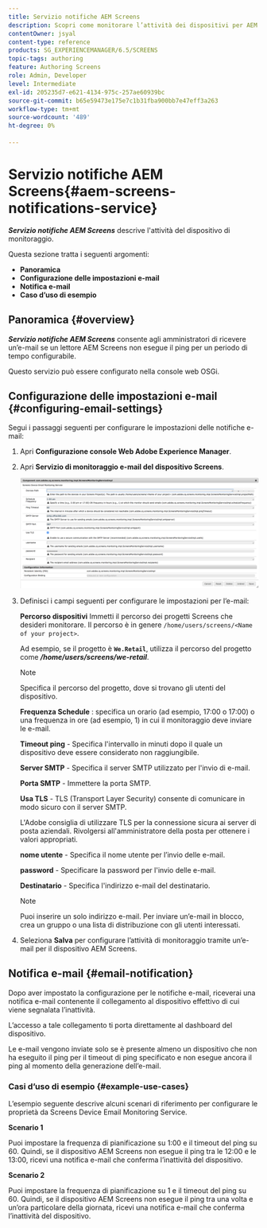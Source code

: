```yaml
---
title: Servizio notifiche AEM Screens
description: Scopri come monitorare l’attività dei dispositivi per AEM Screens.
contentOwner: jsyal
content-type: reference
products: SG_EXPERIENCEMANAGER/6.5/SCREENS
topic-tags: authoring
feature: Authoring Screens
role: Admin, Developer
level: Intermediate
exl-id: 205235d7-e621-4134-975c-257ae60939bc
source-git-commit: b65e59473e175e7c1b31fba900bb7e47eff3a263
workflow-type: tm+mt
source-wordcount: '489'
ht-degree: 0%

---
```


# Servizio notifiche AEM Screens{#aem-screens-notifications-service}

<!--removed from metadata: admitteddomains: @adobe.com;@caesars.com-->

***Servizio notifiche AEM Screens*** descrive l&#39;attività del dispositivo di monitoraggio.

Questa sezione tratta i seguenti argomenti:

* **Panoramica**
* **Configurazione delle impostazioni e-mail**
* **Notifica e-mail**
* **Caso d’uso di esempio**

<!-- OBSOLETE NOTE>
>[!CAUTION]
>
>This AEM Screens functionality is only available, if you have installed AEM 6.3.2 Feature Pack 3 or AEM 6.4.1 Screens Feature Pack 1.
>
>To get access to this Feature Pack, contact Adobe Support and request access. After you have permissions you can download it from Package Share. -->

## Panoramica {#overview}

***Servizio notifiche AEM Screens*** consente agli amministratori di ricevere un’e-mail se un lettore AEM Screens non esegue il ping per un periodo di tempo configurabile.

Questo servizio può essere configurato nella console web OSGi.

## Configurazione delle impostazioni e-mail {#configuring-email-settings}

Segui i passaggi seguenti per configurare le impostazioni delle notifiche e-mail:

1. Apri **Configurazione console Web Adobe Experience Manager**.
1. Apri **Servizio di monitoraggio e-mail del dispositivo Screens**.

   ![screen_shot_2018-04-26at44602pm](assets/screen_shot_2018-04-26at44602pm.png)

1. Definisci i campi seguenti per configurare le impostazioni per l’e-mail:

   **Percorso dispositivi** Immetti il percorso dei progetti Screens che desideri monitorare. Il percorso è in genere `/home/users/screens/<Name of your project>`.

   Ad esempio, se il progetto è **`We.Retail`**, utilizza il percorso del progetto come ***/home/users/screens/we-retail***.

   >[!NOTE]
   >
   >Specifica il percorso del progetto, dove si trovano gli utenti del dispositivo.

   **Frequenza Schedule** : specifica un orario (ad esempio, 17:00 o 17:00) o una frequenza in ore (ad esempio, 1) in cui il monitoraggio deve inviare le e-mail.

   **Timeout ping** - Specifica l&#39;intervallo in minuti dopo il quale un dispositivo deve essere considerato non raggiungibile.

   **Server SMTP** - Specifica il server SMTP utilizzato per l&#39;invio di e-mail.

   **Porta SMTP** - Immettere la porta SMTP.

   **Usa TLS** - TLS (Transport Layer Security) consente di comunicare in modo sicuro con il server SMTP.

   L&#39;Adobe consiglia di utilizzare TLS per la connessione sicura ai server di posta aziendali. Rivolgersi all&#39;amministratore della posta per ottenere i valori appropriati.

   **nome utente** - Specifica il nome utente per l’invio delle e-mail.

   **password** - Specificare la password per l&#39;invio delle e-mail.

   **Destinatario** - Specifica l&#39;indirizzo e-mail del destinatario.

   >[!NOTE]
   >
   >Puoi inserire un solo indirizzo e-mail. Per inviare un’e-mail in blocco, crea un gruppo o una lista di distribuzione con gli utenti interessati.

1. Seleziona **Salva** per configurare l’attività di monitoraggio tramite un’e-mail per il dispositivo AEM Screens.

## Notifica e-mail {#email-notification}

Dopo aver impostato la configurazione per le notifiche e-mail, riceverai una notifica e-mail contenente il collegamento al dispositivo effettivo di cui viene segnalata l’inattività.

L’accesso a tale collegamento ti porta direttamente al dashboard del dispositivo.

Le e-mail vengono inviate solo se è presente almeno un dispositivo che non ha eseguito il ping per il timeout di ping specificato e non esegue ancora il ping al momento della generazione dell’e-mail.

### Casi d’uso di esempio {#example-use-cases}

L’esempio seguente descrive alcuni scenari di riferimento per configurare le proprietà da Screens Device Email Monitoring Service.

**Scenario 1**

Puoi impostare la frequenza di pianificazione su 1:00 e il timeout del ping su 60. Quindi, se il dispositivo AEM Screens non esegue il ping tra le 12:00 e le 13:00, ricevi una notifica e-mail che conferma l’inattività del dispositivo.

**Scenario 2**

Puoi impostare la frequenza di pianificazione su 1 e il timeout del ping su 60. Quindi, se il dispositivo AEM Screens non esegue il ping tra una volta e un’ora particolare della giornata, ricevi una notifica e-mail che conferma l’inattività del dispositivo.
